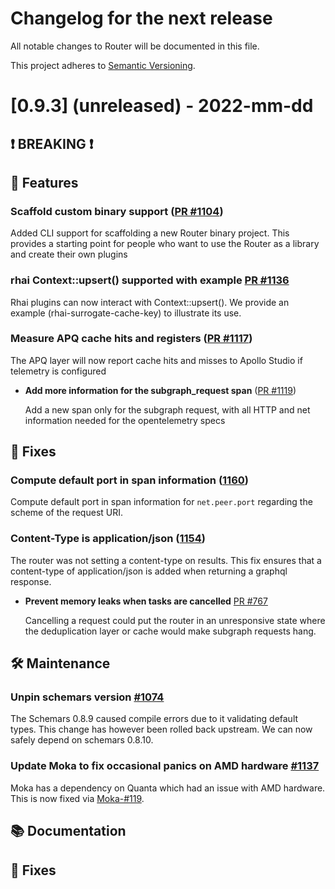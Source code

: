 # Changelog for the next release

All notable changes to Router will be documented in this file.

This project adheres to [Semantic Versioning](https://semver.org/spec/v2.0.0.html).

<!-- <THIS IS AN EXAMPLE, DO NOT REMOVE>

# [x.x.x] (unreleased) - 2022-mm-dd
> Important: X breaking changes below, indicated by **❗ BREAKING ❗**
## ❗ BREAKING ❗
## 🚀 Features ( :rocket: )
## 🐛 Fixes ( :bug: )
## 🛠 Maintenance ( :hammer_and_wrench: )
## 📚 Documentation ( :books: )
## 🐛 Fixes ( :bug: )

## Example section entry format

### **Headline** ([PR #PR_NUMBER](https://github.com/apollographql/router/pull/PR_NUMBER))

Description! And a link to a [reference](http://url)
-->

# [0.9.3] (unreleased) - 2022-mm-dd

## ❗ BREAKING ❗

## 🚀 Features
### Scaffold custom binary support ([PR #1104](https://github.com/apollographql/router/pull/1104))
  Added CLI support for scaffolding a new Router binary project. This provides a starting point for people who want to use the Router as a library and create their own plugins

### rhai Context::upsert() supported with example [PR #1136](https://github.com/apollographql/router/pull/1136)

  Rhai plugins can now interact with Context::upsert(). We provide an example (rhai-surrogate-cache-key) to illustrate its use.

### Measure APQ cache hits and registers ([PR #1117](https://github.com/apollographql/router/pull/1117))

  The APQ layer will now report cache hits and misses to Apollo Studio if telemetry is configured

- **Add more information for the subgraph_request span** ([PR #1119](https://github.com/apollographql/router/pull/1119))

  Add a new span only for the subgraph request, with all HTTP and net information needed for the opentelemetry specs

## 🐛 Fixes

### Compute default port in span information ([1160](https://github.com/apollographql/router/issues/1160)) 
  Compute default port in span information for `net.peer.port` regarding the scheme of the request URI.

### Content-Type is application/json ([1154](https://github.com/apollographql/router/issues/1154)) 
  The router was not setting a content-type on results. This fix ensures that a content-type of application/json is added when returning a graphql response.

- **Prevent memory leaks when tasks are cancelled** [PR #767](https://github.com/apollographql/router/pull/767)

  Cancelling a request could put the router in an unresponsive state where the deduplication layer or cache would make subgraph requests hang.

## 🛠 Maintenance
### Unpin schemars version [#1074](https://github.com/apollographql/router/issues/1074)
The Schemars 0.8.9 caused compile errors due to it validating default types.
This change has however been rolled back upstream.
We can now safely depend on schemars 0.8.10.

### Update Moka to fix occasional panics on AMD hardware [#1137](https://github.com/apollographql/router/issues/1137)
Moka has a dependency on Quanta which had an issue with AMD hardware. This is now fixed via [Moka-#119](https://github.com/moka-rs/moka/issues/119).

## 📚 Documentation

## 🐛 Fixes
